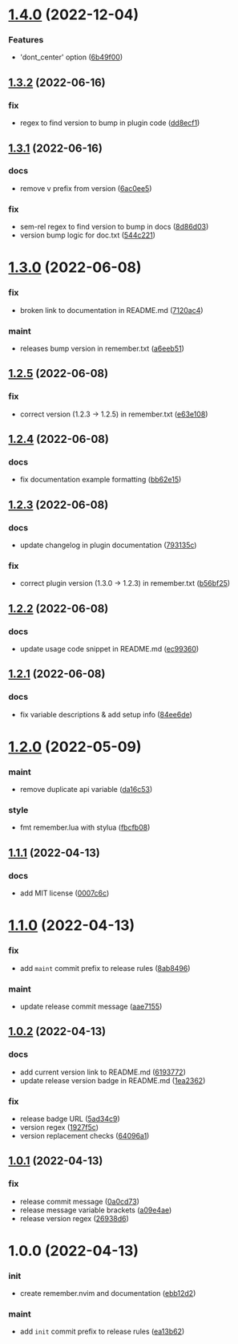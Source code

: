 # [1.4.0](https://github.com/vladdoster/remember.nvim/compare/v1.3.2...v1.4.0) (2022-12-04)


### Features

* 'dont_center' option ([6b49f00](https://github.com/vladdoster/remember.nvim/commit/6b49f006b91ba5b1d413de8174fec55ed934ce72))

## [1.3.2](https://github.com/vladdoster/remember.nvim/compare/v1.3.1...v1.3.2) (2022-06-16)


### fix

* regex to find version to bump in plugin code ([dd8ecf1](https://github.com/vladdoster/remember.nvim/commit/dd8ecf1827b2f2654774a7e3837063d08b5b4aa2))

## [1.3.1](https://github.com/vladdoster/remember.nvim/compare/v1.3.0...v1.3.1) (2022-06-16)


### docs

* remove v prefix from version ([6ac0ee5](https://github.com/vladdoster/remember.nvim/commit/6ac0ee5a853bd01c7075cd1142eb7bdfb22a69ad))

### fix

* sem-rel regex to find version to bump in docs ([8d86d03](https://github.com/vladdoster/remember.nvim/commit/8d86d0315816dfaf74f50f41b98f6d91ab5ddf99))
* version bump logic for doc.txt ([544c221](https://github.com/vladdoster/remember.nvim/commit/544c2212a37412e7c7270c0a05684237477ec31e))

# [1.3.0](https://github.com/vladdoster/remember.nvim/compare/v1.2.5...v1.3.0) (2022-06-08)


### fix

* broken link to documentation in README.md ([7120ac4](https://github.com/vladdoster/remember.nvim/commit/7120ac4c7fb554eed47eddb778a7377ab78925a3))

### maint

* releases bump version in remember.txt ([a6eeb51](https://github.com/vladdoster/remember.nvim/commit/a6eeb51c7d7f01f3053e91965f77b197c9ac0a37))

## [1.2.5](https://github.com/vladdoster/remember.nvim/compare/v1.2.4...v1.2.5) (2022-06-08)


### fix

* correct version (1.2.3 -> 1.2.5) in remember.txt ([e63e108](https://github.com/vladdoster/remember.nvim/commit/e63e1088150aaf3180035eb1efabb1bc4b8dfc6e))

## [1.2.4](https://github.com/vladdoster/remember.nvim/compare/v1.2.3...v1.2.4) (2022-06-08)


### docs

* fix documentation example formatting ([bb62e15](https://github.com/vladdoster/remember.nvim/commit/bb62e1585733063fa9ad9790e1678ff364c1f5ce))

## [1.2.3](https://github.com/vladdoster/remember.nvim/compare/v1.2.2...v1.2.3) (2022-06-08)


### docs

* update changelog in plugin documentation ([793135c](https://github.com/vladdoster/remember.nvim/commit/793135c42b238ec08ffb08c69c3d7551ea944109))

### fix

* correct plugin version (1.3.0 -> 1.2.3) in remember.txt ([b56bf25](https://github.com/vladdoster/remember.nvim/commit/b56bf25bddbbb8876678476d04e91ec6eaf8a871))

## [1.2.2](https://github.com/vladdoster/remember.nvim/compare/v1.2.1...v1.2.2) (2022-06-08)


### docs

* update usage code snippet in README.md  ([ec99360](https://github.com/vladdoster/remember.nvim/commit/ec993607c4b32a3b28ac3e266fd782fe2cb10c55))

## [1.2.1](https://github.com/vladdoster/remember.nvim/compare/v1.2.0...v1.2.1) (2022-06-08)


### docs

* fix variable descriptions & add setup info ([84ee6de](https://github.com/vladdoster/remember.nvim/commit/84ee6de56b256ae4fdf6a9a0881161f2deb40987))

# [1.2.0](https://github.com/vladdoster/remember.nvim/compare/v1.1.1...v1.2.0) (2022-05-09)


### maint

* remove duplicate api variable ([da16c53](https://github.com/vladdoster/remember.nvim/commit/da16c53a918232415390a99db51a4e9726203662))

### style

* fmt remember.lua with stylua ([fbcfb08](https://github.com/vladdoster/remember.nvim/commit/fbcfb08646349fb5e15e4d6aeac67d3edf69da8e))

## [1.1.1](https://github.com/vladdoster/remember.nvim/compare/v1.1.0...v1.1.1) (2022-04-13)


### docs

* add MIT license ([0007c6c](https://github.com/vladdoster/remember.nvim/commit/0007c6c8721f5c3abfb0309fa3f3f51362dcc742))

# [1.1.0](https://github.com/vladdoster/remember.nvim/compare/v1.0.2...v1.1.0) (2022-04-13)


### fix

* add `maint` commit prefix to release rules ([8ab8496](https://github.com/vladdoster/remember.nvim/commit/8ab8496da38747479ca9a2608982bcb7f8ab2b56))

### maint

* update release commit message ([aae7155](https://github.com/vladdoster/remember.nvim/commit/aae7155459c1714673999bf98a680a6b8de66002))

## [1.0.2](https://github.com/vladdoster/remember.nvim/compare/v1.0.1...v1.0.2) (2022-04-13)


### docs

* add current version link to README.md ([6193772](https://github.com/vladdoster/remember.nvim/commit/619377285c0b90413c41aa5e4c525c91e7de4306))
* update release version badge in README.md ([1ea2362](https://github.com/vladdoster/remember.nvim/commit/1ea23622d7537981f6f370862eb0e5e3d80f4e5d))

### fix

* release badge URL ([5ad34c9](https://github.com/vladdoster/remember.nvim/commit/5ad34c9d01fd566d46095597762ae8a9be3fabd4))
* version regex ([1927f5c](https://github.com/vladdoster/remember.nvim/commit/1927f5c7cd6e8fa5e1ed5de25dfbf231a29689f9))
* version replacement checks ([64096a1](https://github.com/vladdoster/remember.nvim/commit/64096a135024540829ead8280f6a090798cab10f))

## [1.0.1](https://github.com/vladdoster/remember.nvim/compare/v1.0.0...v1.0.1) (2022-04-13)


### fix

* release commit message ([0a0cd73](https://github.com/vladdoster/remember.nvim/commit/0a0cd732267ba0d6d71536bbed06353bee89c159))
* release message variable brackets ([a09e4ae](https://github.com/vladdoster/remember.nvim/commit/a09e4ae47deae3dd3109b600543cdf689de44b64))
* release version regex ([26938d6](https://github.com/vladdoster/remember.nvim/commit/26938d61f5867efcd20540233b94f6d368c37892))

# 1.0.0 (2022-04-13)


### init

* create remember.nvim and documentation ([ebb12d2](https://github.com/vladdoster/remember.nvim/commit/ebb12d2ecb48b2e058bcb0ae532644819e6ede6f))

### maint

* add `init` commit prefix to release rules ([ea13b62](https://github.com/vladdoster/remember.nvim/commit/ea13b62fcf91a2bbf3bb4bd0bfec79b36ad02b48))
